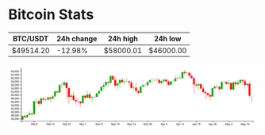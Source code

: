 # Bitcoin Stats

BTC/USDT|24h change|24h high|24h low|
|---|---|---|---|
|$49514.20|-12.98%|$58000.01|$46000.00|

<img src="./chart.svg">
